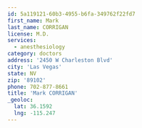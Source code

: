 ```yaml
---
id: 5a119121-60b3-4955-b6fa-349762f22fd7
first_name: Mark
last_name: CORRIGAN
license: M.D.
services:
  - anesthesiology
category: doctors
address: '2450 W Charleston Blvd'
city: 'Las Vegas'
state: NV
zip: '89102'
phone: 702-877-8661
title: 'Mark CORRIGAN'
_geoloc:
  lat: 36.1592
  lng: -115.247
---
```

